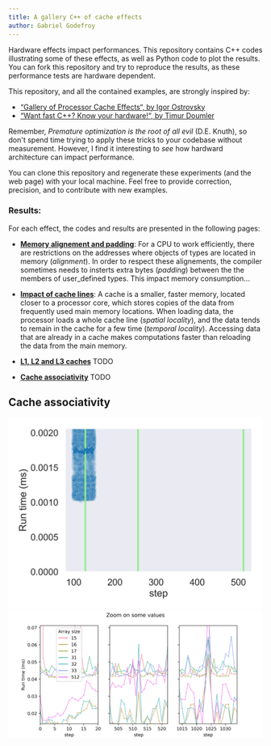 ```yaml
---
title: A gallery C++ of cache effects
author: Gabriel Godefroy
---
```


Hardware effects impact performances. This repository contains C++ codes illustrating some of these effects, as well as Python code to plot the results. You can fork this repository and try to reproduce the results, as these performance tests are hardware dependent.

This repository, and all the contained examples, are strongly inspired by:

 * [“Gallery of Processor Cache Effects“, by Igor Ostrovsky](http://igoro.com/archive/gallery-of-processor-cache-effects/)
 * [“Want fast C++? Know your hardware!“, by Timur Doumler](https://www.youtube.com/watch?v=BP6NxVxDQIs)

 Remember, *Premature optimization is the root of all evil* (D.E. Knuth), so don't spend time trying to apply these tricks to your codebase without measurement. However, I find it interesting to _see_ how hardward architecture can impact performance.

 You can clone this repository and regenerate these experiments (and the web page) with your local machine. Feel free to provide correction, precision, and to contribute with new examples.

### Results:

For each effect, the codes and results are presented in the following pages:

 * [__Memory alignement and padding__](alignement.html): For a CPU to work efficiently, there are restrictions on the addresses where objects of types are located in memory (_alignment_). In order to respect these alignements, the compiler sometimes needs to insterts extra bytes (_padding_) between the the members of user_defined types. This impact memory consumption...

  * [__Impact of cache lines__](cache_lines.html): A cache is a smaller, faster memory, located closer to a processor core, which stores copies of the data from frequently used main memory locations. When loading data, the processor loads a whole cache line (_spatial locality_), and the data tends to remain in the cache for a few time (_temporal locality_). Accessing data that are already in a cache makes computations faster than reloading the data from the main memory.

  * [__L1, L2 and L3 caches__](l1_l2.html) TODO
  * [__Cache associativity__](cache_associativity.html) TODO



## Cache associativity

![The impact of cache lines on cache associativity](m_cache_associativity.png)
![The impact of cache lines on cache associativity](m_cache_associativity_zoom.png)